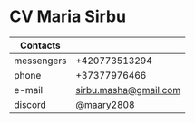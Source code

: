 # CV Maria Sirbu

Contacts  |       |
---|---|
messengers | +420773513294
phone | +37377976466
e-mail | sirbu.masha@gmail.com
discord | @maary2808
